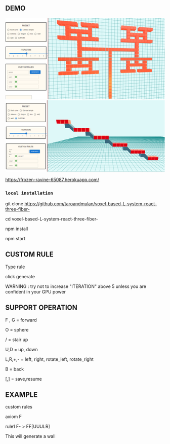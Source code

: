 ## DEMO
![demo](https://github.com/taroandmulan/voxel-based-L-system-react-three-fiber-/blob/master/src/img/demo.png)
![demo](https://github.com/taroandmulan/voxel-based-L-system-react-three-fiber-/blob/master/src/img/custom.png)

https://frozen-ravine-65087.herokuapp.com/

### `local installation`

git clone https://github.com/taroandmulan/voxel-based-L-system-react-three-fiber-

cd voxel-based-L-system-react-three-fiber-

npm install

npm start

## CUSTOM RULE

Type rule

click generate

WARNING : try not to increase "ITERATION" above 5 unless you are confident in your GPU power

## SUPPORT OPERATION

F , G  = forward

O = sphere

/  = stair up 

U,D = up, down

L,R,+,- = left, right, rotate_left, rotate_right

B = back

[,] = save,resume


## EXAMPLE

custom rules

axiom     F

rule1     F- > FF[UUULR]

This will generate a wall

